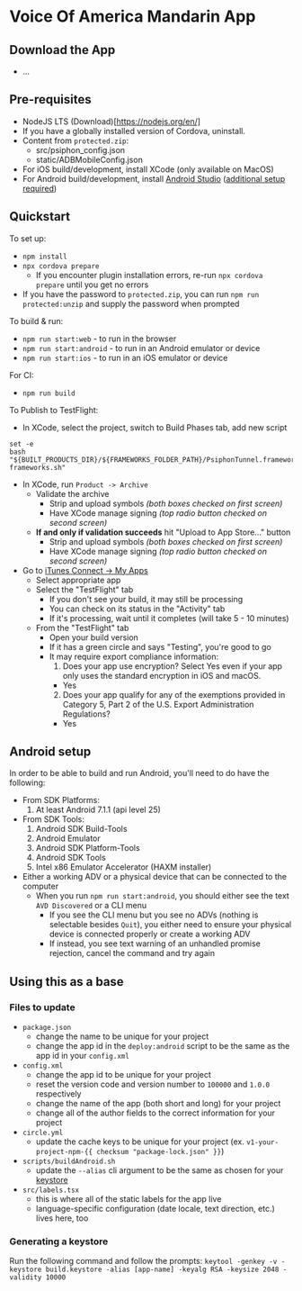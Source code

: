 
# Voice Of America Mandarin App

## Download the App
* ...

## Pre-requisites

* NodeJS LTS (Download)[https://nodejs.org/en/]
* If you have a globally installed version of Cordova, uninstall.
* Content from `protected.zip`:
  * src/psiphon_config.json
  * static/ADBMobileConfig.json
* For iOS build/development, install XCode (only available on MacOS)
* For Android build/development, install [Android Studio](https://developer.android.com/studio/) ([additional setup required](#android-setup))

## Quickstart

To set up:
* `npm install`
* `npx cordova prepare`
  - If you encounter plugin installation errors, re-run `npx cordova prepare` until you get no errors
* If you have the password to `protected.zip`, you can run `npm run protected:unzip` and supply the password when prompted

To build & run:
* `npm run start:web` - to run in the browser
* `npm run start:android` - to run in an Android emulator or device
* `npm run start:ios` - to run in an iOS emulator or device

For CI:
* `npm run build`

To Publish to TestFlight:
* In XCode, select the project, switch to Build Phases tab, add new script
```
set -e
bash "${BUILT_PRODUCTS_DIR}/${FRAMEWORKS_FOLDER_PATH}/PsiphonTunnel.framework/strip-frameworks.sh"
```
* In XCode, run `Product -> Archive`
  - Validate the archive
    - Strip and upload symbols _(both boxes checked on first screen)_
    - Have XCode manage signing _(top radio button checked on second screen)_
  - **If and only if validation succeeds** hit "Upload to App Store..." button
    - Strip and upload symbols _(both boxes checked on first screen)_
    - Have XCode manage signing _(top radio button checked on second screen)_
* Go to [iTunes Connect -> My Apps](https://itunesconnect.apple.com/WebObjects/iTunesConnect.woa/ra/ng/app)
  - Select appropriate app
  - Select the "TestFlight" tab
    - If you don't see your build, it may still be processing
    - You can check on its status in the "Activity" tab
    - If it's processing, wait until it completes (will take 5 - 10 minutes)
  - From the "TestFlight" tab
    - Open your build version
    - If it has a green circle and says "Testing", you're good to go
    - It may require export compliance information:
      1. Does your app use encryption? Select Yes even if your app only uses the standard encryption in iOS and macOS.
        - Yes
      2. Does your app qualify for any of the exemptions provided in Category 5, Part 2 of the U.S. Export Administration Regulations?
        - Yes

## Android setup
In order to be able to build and run Android, you'll need to do have the following:
* From SDK Platforms:
  1. At least Android 7.1.1 (api level 25)
* From SDK Tools:
  1. Android SDK Build-Tools
  1. Android Emulator
  1. Android SDK Platform-Tools
  1. Android SDK Tools
  1. Intel x86 Emulator Accelerator (HAXM installer)
* Either a working ADV or a physical device that can be connected to the computer
  - When you run `npm run start:android`, you should either see the text `AVD Discovered` or a CLI menu
    - If you see the CLI menu but you see no ADVs (nothing is selectable besides `Quit`), you either need to ensure your physical device is connected properly or create a working ADV
    - If instead, you see text warning of an unhandled promise rejection, cancel the command and try again

## Using this as a base

### Files to update

* `package.json`
  - change the name to be unique for your project
  - change the app id in the `deploy:android` script to be the same as the app id in your `config.xml`
* `config.xml`
  - change the app id to be unique for your project
  - reset the version code and version number to `100000` and `1.0.0` respectively
  - change the name of the app (both short and long) for your project
  - change all of the author fields to the correct information for your project
* `circle.yml`
  - update the cache keys to be unique for your project
    (ex. `v1-your-project-npm-{{ checksum "package-lock.json" }}`)
* `scripts/buildAndroid.sh`
  - update the `--alias` cli argument to be the same as chosen for your [keystore](#generating-a-keystore)
* `src/labels.tsx`
  - this is where all of the static labels for the app live
  - language-specific configuration (date locale, text direction, etc.) lives here, too

### Generating a keystore

Run the following command and follow the prompts:
`keytool -genkey -v -keystore build.keystore -alias [app-name] -keyalg RSA -keysize 2048 -validity 10000`
